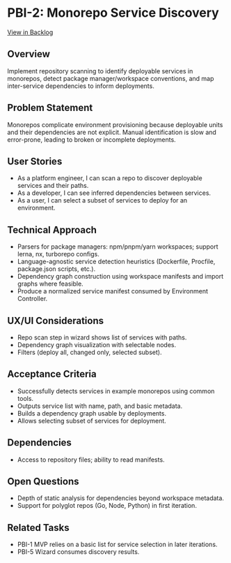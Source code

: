 # PBI-2: Monorepo Service Discovery

[View in Backlog](../backlog.md#user-content-2)

## Overview
Implement repository scanning to identify deployable services in monorepos, detect package manager/workspace conventions, and map inter-service dependencies to inform deployments.

## Problem Statement
Monorepos complicate environment provisioning because deployable units and their dependencies are not explicit. Manual identification is slow and error-prone, leading to broken or incomplete deployments.

## User Stories
- As a platform engineer, I can scan a repo to discover deployable services and their paths.
- As a developer, I can see inferred dependencies between services.
- As a user, I can select a subset of services to deploy for an environment.

## Technical Approach
- Parsers for package managers: npm/pnpm/yarn workspaces; support lerna, nx, turborepo configs.
- Language-agnostic service detection heuristics (Dockerfile, Procfile, package.json scripts, etc.).
- Dependency graph construction using workspace manifests and import graphs where feasible.
- Produce a normalized service manifest consumed by Environment Controller.

## UX/UI Considerations
- Repo scan step in wizard shows list of services with paths.
- Dependency graph visualization with selectable nodes.
- Filters (deploy all, changed only, selected subset).

## Acceptance Criteria
- Successfully detects services in example monorepos using common tools.
- Outputs service list with name, path, and basic metadata.
- Builds a dependency graph usable by deployments.
- Allows selecting subset of services for deployment.

## Dependencies
- Access to repository files; ability to read manifests.

## Open Questions
- Depth of static analysis for dependencies beyond workspace metadata.
- Support for polyglot repos (Go, Node, Python) in first iteration.

## Related Tasks
- PBI-1 MVP relies on a basic list for service selection in later iterations.
- PBI-5 Wizard consumes discovery results.
